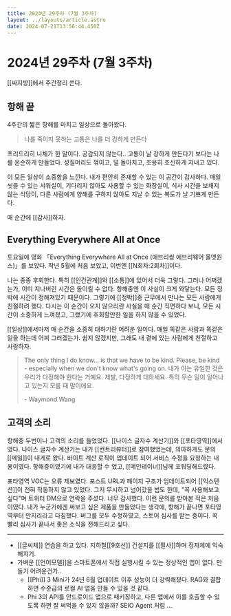 ```yaml
---
title: 2024년 29주차 (7월 3주차)
layout: ../layouts/article.astro
date: 2024-07-21T13:56:44.450Z
---
```


# 2024년 29주차 (7월 3주차)

[[싸지방]]에서 주간정리 쓴다.

## 항해 끝

4주간의 짧은 항해를 마치고 일상으로 돌아왔다.

> 나를 죽이지 못하는 고통은 나를 더 강하게 만든다

프리드리히 니체가 한 말이다. 공감되지 않는다.. 고통이 날 강하게 만든다기 보다는 나를 온순하게 만들었다. 성질머리도 꺾이고, 덜 돌아치고, 조용히 조신하게 지내고 있다.

이 모든 일상이 소중함을 느낀다. 내가 편안히 존재할 수 있는 이 공간이 감사하다. 매일 씻을 수 있는 샤워실이, 기다리지 않아도 사용할 수 있는 화장실이, 식사 시간을 보채지 않는 식당이, 다른 사람에게 양해를 구하지 않아도 지날 수 있는 복도가 날 기쁘게 만든다.

매 순간에 [[감사]]하자.

## Everything Everywhere All at Once

토요일에 영화 「Everything Everywhere All at Once (에브리씽 에브리웨어 올앳원스)」를 보았다. 작년 5월에 처음 보았고, 이번엔 [[N회차:2회차]]이다.

나는 종종 후회한다. 특히 [[인간관계]]와 [[소통]]에 있어서 더욱 그렇다. 그러나 어쩌겠는가, 이미 지나버린 시간은 돌이킬 수 없다. 항해중엔 이 사실이 크게 와닿는다. 모든 정박에 시간이 정해져있기 때문이다. 그렇기에 [[정박]]중 근무에서 만나는 모든 사람에게 친절하려 했다. 다시는 이 순간이 오지 않으리란 사실을 매 순간 직면하다 보니, 모든 시간이 소중하게 느껴졌고, 그랬기에 후회할만한 일을 하지 않을 수 있었다.

[[일상]]에서마저 매 순간을 소중히 대하기란 어려운 일이다. 매일 똑같은 사람과 똑같은 일을 하는데 어찌 그러겠는가. 쉽지 않겠지만, 그래도 내 곁에 있는 사람에게 친절하고 사랑하자.

> The only thing I do know... is that we have to be kind. Please, be kind - especially when we don't know what's going on.
> 내가 아는 유일한 것은 우리가 다정해야 한다는 거예요. 제발, 다정하게 대하세요. 특히 무슨 일이 일어나고 있는지 모를 때 말이에요.
> 
> \- Waymond Wang

## 고객의 소리

항해중 두번이나 고객의 소리를 들었었다. [[나이스 글자수 계산기]]와 [[포타영역]]에서였다. 나이스 글자수 계산기는 내가 [[컨트리뷰터]]로 참여했었는데, 의아하게도 문의 [[메일]]이 내게로 왔다. 바이트 계산 로직이 업데이트 되어 서비스 수정을 요청하는 내용이였다. 항해중이였기에 내가 대응할 수 었고, [[메인테이너]]님께 포워딩해드렸다.

포타영역 VOC는 오류 제보였다. 포스트 URL과 페이지 구조가 업데이트되어 [[익스텐션]]이 전혀 작동하지 않고 있었다. 그저 무시하고 넘어갔을 법도 한데, "꼭 사용해보고 싶다"며 트위터 DM으로 연락을 주셨다. 너무 감사했다. 이런 문의를 받아본 적은 처음이였다. 내가 누군가에겐 써보고 싶은 제품을 만들었다는 생각에, 항해가 끝나면 포타영역부터 만지리라고 다짐했다. 버그를 모두 수정하였고, 스토어 심사를 받는 중이다. 꼭 빨리 심사가 끝나서 좋은 소식을 전해드리고 싶다.

---

- [[글씨체]] 연습을 하고 있다. 지하철[[9호선]] 건설지를 [[필사]]하며 정자체에 익숙해지기.
- 가벼운 [[언어모델]]을 스마트폰에서 직접 실행시킬 수 있는 정상적인 앱이 없다. 만들기 어려운건가..
    - [[Phi]] 3 Mini가 24년 6월 업데이트 이후 성능이 더 강력해졌다. RAG와 결합하면 수준급의 로컬 AI 앱을 만들 수 있을 것 같다.
    - Phi 3의 API를 안드로이드 앱으로 패키징하고, 다른 앱에서 이를 호출할 수 있도록 하면 잘 써먹을 수 있지 않을까? SEIO Agent 처럼 ...
